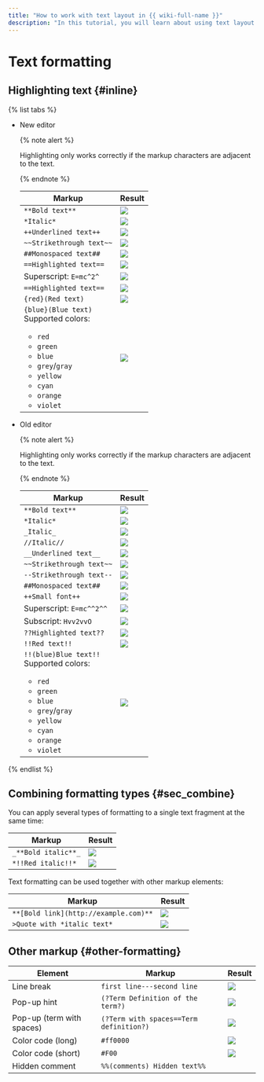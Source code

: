 ```yaml
---
title: "How to work with text layout in {{ wiki-full-name }}"
description: "In this tutorial, you will learn about using text layout in {{ wiki-name }}."
---
```


# Text formatting

## Highlighting text {#inline}

{% list tabs %}

- New editor

   {% note alert %}

   Highlighting only works correctly if the markup characters are adjacent to the text.

   {% endnote %}

   | Markup | Result |
   --- | ---
   | `**Bold text**` | ![](../../_assets/wiki/bold.png) |
   | `*Italic*` | ![](../../_assets/wiki/italic.png) |
   | `++Underlined text++` | ![](../../_assets/wiki/underlined.png) |
   | `~~Strikethrough text~~` | ![](../../_assets/wiki/crossed.png) |
   | `##Monospaced text##` | ![](../../_assets/wiki/monospaced.png) |
   | `==Highlighted text==` | ![](../../_assets/wiki/small.png) |
   | Superscript: `E=mc^2^` | ![](../../_assets/wiki/sup.png) |
   | `==Highlighted text==` | ![](../../_assets/wiki/red-background.png) |
   | `{red}(Red text)` | ![](../../_assets/wiki/red-colored.png) |
   | `{blue}(Blue text)`<br>Supported colors:<ul><li>`red`</li><li>`green`</li><li>`blue`</li><li>`grey`/`gray`</li><li>`yellow`</li><li>`cyan`</li><li>`orange`</li><li>`violet`</li></ul> | ![](../../_assets/wiki/colored.png) |

- Old editor

   {% note alert %}

   Highlighting only works correctly if the markup characters are adjacent to the text.

   {% endnote %}

   | Markup | Result |
   --- | ---
   | `**Bold text**` | ![](../../_assets/wiki/bold.png) |
   | `*Italic*` | ![](../../_assets/wiki/italic.png) |
   | `_Italic_` | ![](../../_assets/wiki/italic.png) |
   | `//Italic//` | ![](../../_assets/wiki/italic.png) |
   | `__Underlined text__` | ![](../../_assets/wiki/underlined.png) |
   | `~~Strikethrough text~~` | ![](../../_assets/wiki/crossed.png) |
   | `--Strikethrough text--` | ![](../../_assets/wiki/crossed.png) |
   | `##Monospaced text##` | ![](../../_assets/wiki/monospaced.png) |
   | `++Small font++` | ![](../../_assets/wiki/small.png) |
   | Superscript: `E=mc^^2^^` | ![](../../_assets/wiki/sup.png) |
   | Subscript: `Hvv2vvO` | ![](../../_assets/wiki/sub-no-spaces.png) |
   | `??Highlighted text??` | ![](../../_assets/wiki/red-background.png) |
   | `!!Red text!!` | ![](../../_assets/wiki/red-colored.png) |
   | `!!(blue)Blue text!!`<br>Supported colors:<ul><li>`red`</li><li>`green`</li><li>`blue`</li><li>`grey`/`gray`</li><li>`yellow`</li><li>`cyan`</li><li>`orange`</li><li>`violet`</li></ul> | ![](../../_assets/wiki/colored.png) |

{% endlist %}

## Combining formatting types {#sec_combine}

You can apply several types of formatting to a single text fragment at the same time:

| Markup | Result |
--- | ---
| `_**Bold italic**_` | ![](../../_assets/wiki/bold-italic.png) |
| `*!!Red italic!!*` | ![](../../_assets/wiki/red-italic.png) |

Text formatting can be used together with other markup elements:

| Markup | Result |
--- | ---
| `**[Bold link](http://example.com)**` | ![](../../_assets/wiki/bold-link.png) |
| `>Quote with *italic text*` | ![](../../_assets/wiki/quote-italic.png) |

## Other markup {#other-formatting}

| Element | Markup | Result |
--- | --- | ---
| Line break | `first line---second line` | ![](../../_assets/wiki/line-break.png) |
| Pop-up hint | `(?Term Definition of the term?)` | ![](../../_assets/wiki/Term-with-definition.png) |
| Pop-up (term with spaces) | `(?Term with spaces==Term definition?)` | ![](../../_assets/wiki/long-term-with-definition.png) |
| Color code (long) | `#ff0000` | ![](../../_assets/wiki/color-code-long.png) |
| Color code (short) | `#F00` | ![](../../_assets/wiki/color-code-short.png) |
| Hidden comment | `%%(comments) Hidden text%% ` |
